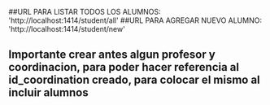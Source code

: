 ##URL PARA LISTAR TODOS LOS ALUMNOS: 'http://localhost:1414/student/all'
##URL PARA AGREGAR NUEVO ALUMNO: 'http://localhost:1414/student/new'


## Importante crear antes algun profesor y coordinacion, para poder hacer referencia al id_coordination creado, para colocar el mismo al incluir alumnos